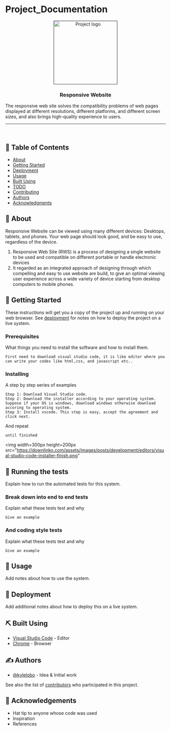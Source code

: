 # Project_Documentation

<p align="center">
  <a href="" rel="noopener">
 <img width=200px height=200px src="https://i.imgur.com/6wj0hh6.jpg" alt="Project logo"></a>
</p>

<h3 align="center">Responsive Website</h3>The responsive web site solves the compatibility problems of web pages displayed at different resolutions, different platforms, and different screen sizes, and also brings high-quality experience to users.



---

<p align="center">
    <br> 
</p>

## 📝 Table of Contents
- [About](#about)
- [Getting Started](#getting_started)
- [Deployment](#deployment)
- [Usage](#usage)
- [Built Using](#built_using)
- [TODO](../TODO.md)
- [Contributing](../CONTRIBUTING.md)
- [Authors](#authors)
- [Acknowledgments](#acknowledgement)

## 🧐 About <a name = "about"></a>
Responsive Website can be viewed using many different devices:
Desktops, tablets, and phones. Your web page should look good, and be easy to use, regardless of the device.
1. Responsive Web Site (RWS) is a process of designing a single website to be used and compatible on different
portable or handle electronic devices
2. It regarded as an integrated approach of designing through which compelling and easy to use website are build,
to give an optimal viewing user experience across a wide variety of device starting from desktop computers to
mobile phones.

## 🏁 Getting Started <a name = "getting_started"></a>
These instructions will get you a copy of the project up and running on your web browser. See [deployment](#deployment) for notes on how to deploy the project on a live system.

### Prerequisites
What things you need to install the software and how to install them.

```
First need to download visual studio code, it is like editor where you can write your codes like html,css, and javascript etc..
```

### Installing
A step by step series of examples
```
Step 1: Download Visual Studio code.
Step 2: Download the installer according to your operating system. Suppose if your OS is windows, download windows otherwise download accoring to operating system.
Step 3: Install vscode. This step is easy, accept the agreement and click next.
```

And repeat

```
until finished
```
 <img width=300px height=200px src="https://downlinko.com/assets/images/posts/development/editors/visual-studio-code-installer-finish.png"




## 🔧 Running the tests <a name = "tests"></a>
Explain how to run the automated tests for this system.

### Break down into end to end tests
Explain what these tests test and why

```
Give an example
```

### And coding style tests
Explain what these tests test and why

```
Give an example
```

## 🎈 Usage <a name="usage"></a>
Add notes about how to use the system.

## 🚀 Deployment <a name = "deployment"></a>
Add additional notes about how to deploy this on a live system.

## ⛏️ Built Using <a name = "built_using"></a>
- [Visual Studio Code](code.visualstudio.com) - Editor
- [Chrome](https://www.google.com/) - Browser

## ✍️ Authors <a name = "authors"></a>
- [@kylelobo](https://github.com/kylelobo) - Idea & Initial work

See also the list of [contributors](https://github.com/kylelobo/The-Documentation-Compendium/contributors) who participated in this project.

## 🎉 Acknowledgements <a name = "acknowledgement"></a>
- Hat tip to anyone whose code was used
- Inspiration
- References

